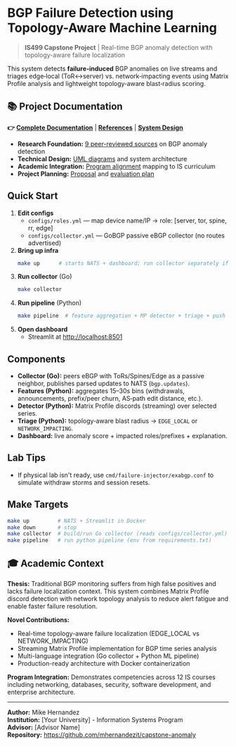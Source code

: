 # BGP Failure Detection using Topology-Aware Machine Learning

> **IS499 Capstone Project** | Real-time BGP anomaly detection with topology-aware failure localization

This system detects **failure‑induced** BGP anomalies on live streams and triages edge‑local (ToR↔server) vs. network‑impacting events using Matrix Profile analysis and lightweight topology‑aware blast‑radius scoring.

## 📚 Project Documentation

**👉 [Complete Documentation](docs/)** | **[References](docs/research/references.md)** | **[System Design](docs/design/)**

- **Research Foundation:** [9 peer-reviewed sources](docs/research/references.md) on BGP anomaly detection
- **Technical Design:** [UML diagrams](docs/design/) and system architecture  
- **Academic Integration:** [Program alignment](docs/development/program_alignment.md) mapping to IS curriculum
- **Project Planning:** [Proposal](docs/development/proposal.md) and [evaluation plan](docs/development/evaulation_plan.md)

## Quick Start
1. **Edit configs**
   - `configs/roles.yml` — map device name/IP → role: [server, tor, spine, rr, edge]
   - `configs/collector.yml` — GoBGP passive eBGP collector (no routes advertised)
2. **Bring up infra**
   ```bash
   make up      # starts NATS + dashboard; run collector separately if you prefer bare-metal
   ```
3. **Run collector** (Go)
   ```bash
   make collector
   ```
4. **Run pipeline** (Python)
   ```bash
   make pipeline  # feature aggregation + MP detector + triage + push to dashboard
   ```
5. **Open dashboard**
   * Streamlit at [http://localhost:8501](http://localhost:8501)

## Components

* **Collector (Go):** peers eBGP with ToRs/Spines/Edge as a passive neighbor, publishes parsed updates to NATS (`bgp.updates`).
* **Features (Python):** aggregates 15–30s bins (withdrawals, announcements, prefix/peer churn, AS‑path edit distance, etc.).
* **Detector (Python):** Matrix Profile discords (streaming) over selected series.
* **Triage (Python):** topology‑aware blast radius → `EDGE_LOCAL` or `NETWORK_IMPACTING`.
* **Dashboard:** live anomaly score + impacted roles/prefixes + explanation.

## Lab Tips

* If physical lab isn't ready, use `cmd/failure-injector/exabgp.conf` to simulate withdraw storms and session resets.

## Make Targets

```bash
make up         # NATS + Streamlit in Docker
make down       # stop
make collector  # build/run Go collector (reads configs/collector.yml)
make pipeline   # run python pipeline (env from requirements.txt)
```

## 🎓 Academic Context

**Thesis:** Traditional BGP monitoring suffers from high false positives and lacks failure localization context. This system combines Matrix Profile discord detection with network topology analysis to reduce alert fatigue and enable faster failure resolution.

**Novel Contributions:**
- Real-time topology-aware failure localization (EDGE_LOCAL vs NETWORK_IMPACTING)
- Streaming Matrix Profile implementation for BGP time series analysis
- Multi-language integration (Go collector + Python ML pipeline)
- Production-ready architecture with Docker containerization

**Program Integration:** Demonstrates competencies across 12 IS courses including networking, databases, security, software development, and enterprise architecture.

---

**Author:** Mike Hernandez  
**Institution:** [Your University] - Information Systems Program  
**Advisor:** [Advisor Name]  
**Repository:** https://github.com/mhernandezit/capstone-anomaly
